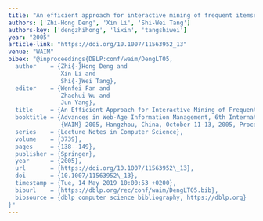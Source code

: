 ```yaml
---
title: "An efficient approach for interactive mining of frequent itemsets"
authors: ['Zhi-Hong Deng', 'Xin Li', 'Shi-Wei Tang']
authors-key: ['dengzhihong', 'lixin', 'tangshiwei']
year: "2005"
article-link: "https://doi.org/10.1007/11563952_13"
venue: "WAIM"
bibex: "@inproceedings{DBLP:conf/waim/DengLT05,
  author    = {Zhi{-}Hong Deng and
               Xin Li and
               Shi{-}Wei Tang},
  editor    = {Wenfei Fan and
               Zhaohui Wu and
               Jun Yang},
  title     = {An Efficient Approach for Interactive Mining of Frequent Itemsets},
  booktitle = {Advances in Web-Age Information Management, 6th International Conference,
               {WAIM} 2005, Hangzhou, China, October 11-13, 2005, Proceedings},
  series    = {Lecture Notes in Computer Science},
  volume    = {3739},
  pages     = {138--149},
  publisher = {Springer},
  year      = {2005},
  url       = {https://doi.org/10.1007/11563952\_13},
  doi       = {10.1007/11563952\_13},
  timestamp = {Tue, 14 May 2019 10:00:53 +0200},
  biburl    = {https://dblp.org/rec/conf/waim/DengLT05.bib},
  bibsource = {dblp computer science bibliography, https://dblp.org}
}"
---
```

